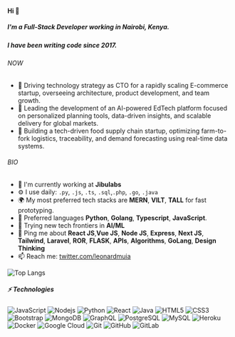 #### Hi 👋

##### I'm a Full-Stack Developer working in Nairobi, Kenya.
##### I have been writing code since 2017.

###### NOW

- 🚀 Driving technology strategy as CTO for a rapidly scaling E-commerce startup, overseeing architecture, product development, and team growth.
- 🤖 Leading the development of an AI-powered EdTech platform focused on personalized planning tools, data-driven insights, and scalable delivery for global markets.
- 🌱 Building a tech-driven food supply chain startup, optimizing farm-to-fork logistics, traceability, and demand forecasting using real-time data systems.

###### BIO

- 🏢 I'm currently working at **Jibulabs**
- ⚙️ I use daily: `.py`, `.js`, `.ts`, `.sql`,`.php`, `.go`, `.java`
- 🌍 My most preferred tech stacks are **MERN**, **VILT**, **TALL** for fast prototyping.
- 🔨 Preferred languages **Python**, **Golang**, **Typescript**, **JavaScript**.
- 🌱 Trying new tech frontiers in **AI/ML**
- 💬 Ping me about **React JS**,**Vue JS**, **Node JS**, **Express**, **Next JS**, **Tailwind**, **Laravel**, **ROR**, **FLASK**, **APIs**, **Algorithms**, **GoLang**, **Design Thinking**
- 📫 Reach me: [twitter.com/leonardmuia](https://twitter.com/LeonardMuia)

![Top Langs](https://github-readme-stats.vercel.app/api/top-langs/?username=leonardmuia&hide=TeX&layout=compact)

##### ⚡ Technologies

![JavaScript](https://img.shields.io/badge/-JavaScript-black?style=flat-square&logo=javascript)
![Nodejs](https://img.shields.io/badge/-Nodejs-black?style=flat-square&logo=Node.js)
![Python](https://img.shields.io/badge/-Python-black?style=flat-square&logo=Python)
![React](https://img.shields.io/badge/-React-black?style=flat-square&logo=react)
![Java](https://img.shields.io/badge/-java-E34A86?style=flat-square&logo=java)
![HTML5](https://img.shields.io/badge/-HTML5-E34F26?style=flat-square&logo=html5&logoColor=white)
![CSS3](https://img.shields.io/badge/-CSS3-1572B6?style=flat-square&logo=css3)
![Bootstrap](https://img.shields.io/badge/-Bootstrap-563D7C?style=flat-square&logo=bootstrap)
![MongoDB](https://img.shields.io/badge/-MongoDB-black?style=flat-square&logo=mongodb)
![GraphQL](https://img.shields.io/badge/-GraphQL-E10098?style=flat-square&logo=graphql)
![PostgreSQL](https://img.shields.io/badge/-PostgreSQL-336791?style=flat-square&logo=postgresql)
![MySQL](https://img.shields.io/badge/-MySQL-black?style=flat-square&logo=mysql)
![Heroku](https://img.shields.io/badge/-Heroku-430098?style=flat-square&logo=heroku)
![Docker](https://img.shields.io/badge/-Docker-black?style=flat-square&logo=docker)
![Google Cloud](https://img.shields.io/badge/Google%20Cloud-black?style=flat-square&logo=google-cloud)
![Git](https://img.shields.io/badge/-Git-black?style=flat-square&logo=git)
![GitHub](https://img.shields.io/badge/-GitHub-181717?style=flat-square&logo=github)
![GitLab](https://img.shields.io/badge/-GitLab-FCA121?style=flat-square&logo=gitlab)



